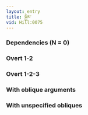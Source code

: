 ```yaml
---
layout: entry
title: སྐྱེམ་
vid: Hill:0075
---
```

### Dependencies (N = 0)


### Overt 1-2


### Overt 1-2-3


### With oblique arguments


### With unspecified obliques
